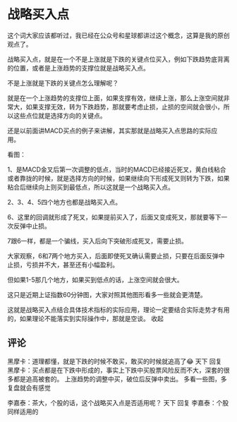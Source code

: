 # 战略买入点

这个词大家应该都听过，我已经在公众号和星球都讲过这个概念，这算是我的原创观点了。

战略买入点，就是在一个不是上涨就是下跌的关键点位买入，例如下跌趋势底背离的位置，或者是上涨趋势的支撑位就是战略买入点。

不是上涨就是下跌的关键点怎么理解呢？

就是在一个上涨趋势的支撑位上面，如果支撑有效，继续上涨，那么上涨空间就非常大，如果支撑无效，转为下跌趋势，那就要考虑止损，止损的空间就会很小，所以这些点位就是选择方向的关键点。

还是以前面讲MACD买点的例子来讲解，其实那就是战略买入点思路的实际应用。

看图：

1、是MACD金叉后第一次调整的低点，当时的MACD已经接近死叉，黄白线粘合或者靠拢的时候，就是选择方向的时候，如果继续向下形成死叉则转为下跌，如果粘合后继续向上则买到最低点，所以这就是一个战略买入点。

2、3、4、5四个地方也都是战略买入点。

6、这里的回调就形成了死叉，如果提前买入了，后面又变成死叉，那就要等下一次反弹中止损。

7跟6一样，都是一个骗线，买入后向下突破形成死叉，需要止损。

大家观察，6和7两个地方买入，后面即使死叉确认需要止损，只要在后面反弹中止损，亏损并不大，甚至还有小幅盈利。

但如果1-5那几个地方，如果买到低点的话，上涨空间就会很大。

这只是近期上证指数60分钟图，大家对照其他图形看多一些就会更清楚。

这就是战略买入点结合具体技术指标的实际应用，理论一定要结合实际走势才有用的，如果理论不能落实到实际操作中，那就是空谈。
收起

## 评论
黑摩卡：道理都懂，就是下跌的时候不敢买，敢买的时候就追高了😂
天下 回复 黑摩卡：买点都是在下跌中形成的，事实上下跌中买股票风险反而不大，深套的很多都是追高被套的。
上涨趋势的调整中买，破位后反弹中卖出。
多看一些图，多复盘就会有感觉

李嘉泰：茶大，个股的话，这个战略买入点是否适用呢？
天下 回复 李嘉泰：个股同样适用的